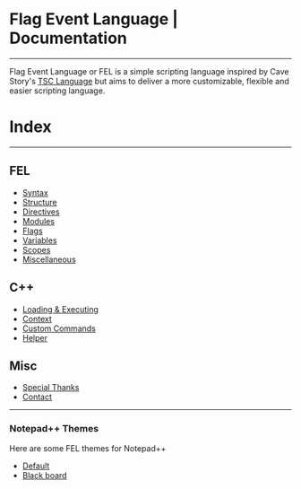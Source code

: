 # Flag Event Language | Documentation
-----

Flag Event Language or FEL is a simple scripting language inspired by Cave Story's [TSC Language](http://www.cavestory.org/guides/basicmodding/guide/tsc.html) but aims to deliver a more customizable, flexible and easier scripting language.

# Index
-----
## FEL
* [Syntax](syntax)
* [Structure](structure)
* [Directives](directives)
* [Modules](modules)
* [Flags](flags)
* [Variables](variables)
* [Scopes](scope)
* [Miscellaneous](fel-misc)

## C++
* [Loading & Executing](loading-executing)
* [Context](context)
* [Custom Commands](custom-commands)
* [Helper](helper)

## Misc
* [Special Thanks](special-thanks)
* [Contact](https://lunatoid.github.io/)

-----
### Notepad++ Themes

Here are some FEL themes for Notepad++  
* <a href="FEL-light.xml" target="_blank" download>Default</a>  
* <a href="FEL-dark.xml" target="_blank" download>Black board</a>
